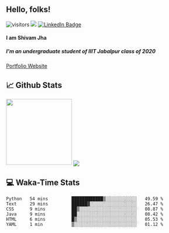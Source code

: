 
## Hello, folks!

![visitors](https://visitor-badge.glitch.me/badge?page_id=${ShivamJhaa}.${ShivamJhaa})  <img src="https://img.shields.io/github/followers/ShivamJhaa?style=social">
[![LinkedIn Badge](https://img.shields.io/badge/LinkedIn-Profile-informational?style=flat&logo=linkedin&logoColor=white&color=0D76A8)](https://www.linkedin.com/in/shivam-jha-bb44a4200/)

#### **I am Shivam Jha**
##### I'm an undergraduate student of IIIT Jabalpur class of 2020

<a href="https://shivamjhaa.github.io/ShivamJha/" target="blank">Portfolio Website</a>

## 📈 Github Stats

<img height="180em" src="https://github-readme-stats.vercel.app/api?username=ShivamJhaa&show_icons=true&hide_border=true&&count_private=true&include_all_commits=true&theme=dark" />

<img align="center" src="https://github-readme-stats.vercel.app/api/top-langs/?username=ShivamJhaa&theme=dark" />

## 💻 Waka-Time Stats
<!--START_SECTION:waka-->

```text
Python   54 mins         ████████████▒░░░░░░░░░░░░   49.59 %
Text     29 mins         ██████▓░░░░░░░░░░░░░░░░░░   26.47 %
CSS      9 mins          ██▒░░░░░░░░░░░░░░░░░░░░░░   08.87 %
Java     9 mins          ██░░░░░░░░░░░░░░░░░░░░░░░   08.42 %
HTML     6 mins          █▒░░░░░░░░░░░░░░░░░░░░░░░   05.53 %
YAML     1 min           ▒░░░░░░░░░░░░░░░░░░░░░░░░   01.12 %
```

<!--END_SECTION:waka-->


<br>


<!---
ShivamJhaa/ShivamJhaa is a ✨ special ✨ repository because its `README.md` (this file) appears on your GitHub profile.
You can click the Preview link to take a look at your changes.
--->
